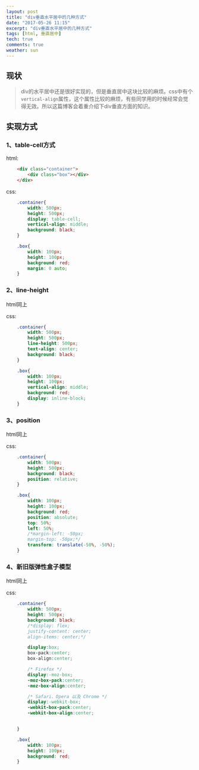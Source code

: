 ```yaml
---
layout: post
title: "div垂直水平居中的几种方式"
date: "2017-05-26 11:15"
excerpt: "div垂直水平居中的几种方式"
tags: [html, 垂直居中]
tech: true
comments: true
weather: sun
---
```


## 现状
> div的水平居中还是很好实现的，但是垂直居中这块比较的麻烦。css中有个`vertical-align`属性，这个属性比较的麻烦，有些同学用的时候经常会觉得无效。所以这篇博客会着重介绍下div垂直方面的知识。

## 实现方式

### 1、table-cell方式
html:
``` html
    <div class="container">
        <div class="box"></div>
    </div>
```

css:
``` css
    .container{
        width: 500px;
        height: 500px;
        display: table-cell;
        vertical-align: middle;
        background: black;
    }

    .box{
        width: 100px;
        height: 100px;
        background: red;
        margin: 0 auto;
    }
```

### 2、line-height
html同上

css:
``` css
    .container{
        width: 500px;
        height: 500px;
        line-height: 500px;
        text-align: center;
        background: black;
    }

    .box{
        width: 100px;
        height: 100px;
        vertical-align: middle;
        background: red;
        display: inline-block;
    }
```

### 3、position
html同上

css:
``` css
    .container{
    	width: 500px;
    	height: 500px;
    	background: black;
    	position: relative;
    }

    .box{
    	width: 100px;
    	height: 100px;
    	background: red;
    	position: absolute;
    	top: 50%;
    	left: 50%;
    	/*margin-left: -50px;
    	margin-top: -50px;*/
    	transform: translate(-50%, -50%);
    }
```

### 4、新旧版弹性盒子模型
html同上

css:
``` css
    .container{
        width: 500px;
        height: 500px;
        background: black;
        /*display: flex;
        justify-content: center;
        align-items: center;*/

        display:box;
        box-pack:center;
        box-align:center;

        /* Firefox */
        display:-moz-box;
        -moz-box-pack:center;
        -moz-box-align:center;

        /* Safari、Opera 以及 Chrome */
        display:-webkit-box;
        -webkit-box-pack:center;
        -webkit-box-align:center;


    }

    .box{
        width: 100px;
        height: 100px;
        background: red;
    }
```
